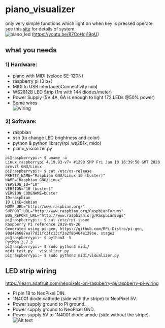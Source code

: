 piano_visualizer
================
only very simple functions which light on when key is pressed operate.    
see this [site](https://github.com/onlaj/Piano-LED-Visualizer) for details of system.   
![piano_led](https://user-images.githubusercontent.com/2408306/76138407-13f89400-608b-11ea-8901-a6d83f9ee136.png)
(https://youtu.be/87CoHgi19pU)

## what you needs
### 1) Hardware:
* piano with MIDI (veloce SE-120N)
* raspberry pi (3 b+)
* MIDI to USB interface(iConnectivity mio)
* WS2812B LED Strip (1m with 144 diodes/meter)
* Power Supply (5V 4A, 6A is enough to light 172 LEDs @50% power)
* Some wires   
![wiring](https://user-images.githubusercontent.com/2408306/76139039-f4179f00-608f-11ea-9ecd-d1046e7bb37f.png)
### 2) Software:
* raspbian
* ssh (to change LED brightness and color)
* python & python library(rpi_ws281x, mido)
* piano_visualizer.py
``` 
pi@raspberrypi:~ $ uname -a
Linux raspberrypi 4.19.93-v7+ #1290 SMP Fri Jan 10 16:39:50 GMT 2020 armv7l GNU/Linux
pi@raspberrypi:~ $ cat /etc/os-release
PRETTY_NAME="Raspbian GNU/Linux 10 (buster)"
NAME="Raspbian GNU/Linux"
VERSION_ID="10"
VERSION="10 (buster)"
VERSION_CODENAME=buster
ID=raspbian
ID_LIKE=debian
HOME_URL="http://www.raspbian.org/"
SUPPORT_URL="http://www.raspbian.org/RaspbianForums"
BUG_REPORT_URL="http://www.raspbian.org/RaspbianBugs"
pi@raspberrypi:~ $ cat /etc/rpi-issue
Raspberry Pi reference 2019-09-26
Generated using pi-gen, https://github.com/RPi-Distro/pi-gen, 80d486687ea77d31fc3fc13cf3a2f8b464e129be, stage2
pi@raspberrypi:~ $ python3 -V
Python 3.7.3
pi@raspberrypi:~ $ sudo python3 midi/
midi_test.py   visualizer.py
pi@raspberrypi:~ $ sudo python3 midi/visualizer.py
``` 

## LED strip wiring
https://learn.adafruit.com/neopixels-on-raspberry-pi/raspberry-pi-wiring
* Pi pin 18 to NeoPixel DIN.
* 1N4001 diode cathode (side with the stripe) to NeoPixel 5V.
* Power supply ground to Pi ground.
* Power supply ground to NeoPixel GND.
* Power supply 5V to 1N4001 diode anode (side without the stripe).
![Alt text](https://cdn-learn.adafruit.com/assets/assets/000/064/122/medium640/led_strips_raspi_NeoPixel_Diode_bb.jpg?1540315941)
